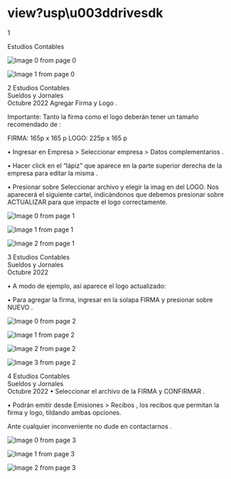 # view?usp\u003ddrivesdk

 1 
 
  
Estudios Contables  


![Image 0 from page 0](images/image_0_0.png)

![Image 1 from page 0](images/image_0_1.png)

 
 
 
 2 Estudios Contables  
Sueldos y Jornales  
Octubre  2022 Agregar Firma y Logo . 
 
Importante:  Tanto la firma como el logo deberán tener un tamaño 
recomendado de : 
 
FIRMA:  165p x 165 p 
LOGO:  225p x 165 p 
 
• Ingresar en Empresa > Seleccionar empresa > Datos 
complementarios . 
 
 
 
• Hacer click en el “lápiz”  que aparece en la parte superior derecha 
de la empresa para editar la misma . 
 
 
 
• Presionar sobre Seleccionar archivo y elegir la imag en del LOGO. 
Nos aparecerá el siguiente cartel, indicándonos que debemos 
presionar sobre  ACTUALIZAR  para que impacte el logo 
correctamente.  
 


![Image 0 from page 1](images/image_1_0.png)

![Image 1 from page 1](images/image_1_1.png)

![Image 2 from page 1](images/image_1_2.png)

 
 
 
 3 Estudios Contables  
Sueldos y Jornales  
Octubre  2022  
 
• A modo de ejemplo, así aparece el logo actualizado:  
 
 
 
• Para agregar la firma, ingresar en la solapa FIRMA y presionar sobre 
NUEVO . 
 
 
 


![Image 0 from page 2](images/image_2_0.png)

![Image 1 from page 2](images/image_2_1.png)

![Image 2 from page 2](images/image_2_2.png)

![Image 3 from page 2](images/image_2_3.png)

 
 
 
 4 Estudios Contables  
Sueldos y Jornales  
Octubre  2022 • Seleccionar el archivo de la FIRMA y CONFIRMAR . 
 
 
 
• Podrán emitir desde Emisiones > Recibos , los recibos que permitan 
la firma y logo, tildando ambas opciones.  
 
 
 
Ante cualquier inconveniente no dude en contactarnos . 
 


![Image 0 from page 3](images/image_3_0.png)

![Image 1 from page 3](images/image_3_1.png)

![Image 2 from page 3](images/image_3_2.png)

